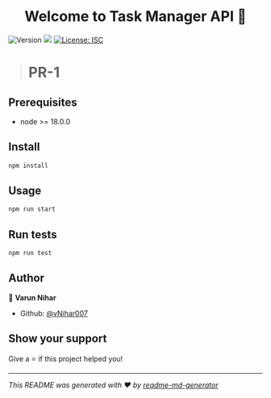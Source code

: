 <h1 align="center">Welcome to Task Manager API 👋</h1>
<p>
  <img alt="Version" src="https://img.shields.io/badge/version-1.0.0-blue.svg?cacheSeconds=2592000" />
  <img src="https://img.shields.io/badge/node-%3E%3D%2018.0.0-blue.svg" />
  <a href="#" target="_blank">
    <img alt="License: ISC" src="https://img.shields.io/badge/License-ISC-yellow.svg" />
  </a>
</p>

> # PR-1

## Prerequisites

- node >= 18.0.0

## Install

```sh
npm install
```

## Usage

```sh
npm run start
```

## Run tests

```sh
npm run test
```

## Author

👤 **Varun Nihar**

* Github: [@vNihar007](https://github.com/vNihar007)

## Show your support

Give a ⭐️ if this project helped you!

***
_This README was generated with ❤️ by [readme-md-generator](https://github.com/kefranabg/readme-md-generator)_
